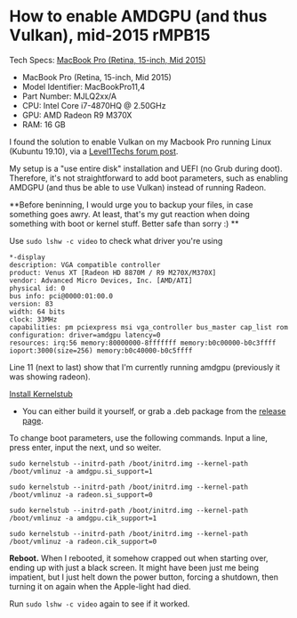 # How to enable AMDGPU (and thus Vulkan), mid-2015 rMPB15

Tech Specs: [MacBook Pro (Retina, 15-inch, Mid 2015)](https://support.apple.com/kb/SP719)
* MacBook Pro (Retina, 15-inch, Mid 2015)
* Model Identifier: MacBookPro11,4
* Part Number: MJLQ2xx/A
* CPU: Intel Core i7-4870HQ @ 2.50GHz
* GPU: AMD Radeon R9 M370X
* RAM: 16 GB


I found the solution to enable Vulkan on my Macbook Pro running Linux (Kubuntu 19.10), via a [Level1Techs forum post](https://forum.level1techs.com/t/vulkan-with-amds-gcn-1-0/131427/32).

My setup is a "use entire disk" installation and UEFI (no Grub during doot). Therefore, it's not straightforward to add boot parameters, such as enabling AMDGPU (and thus be able to use Vulkan) instead of running Radeon.

**Before beninning, I would urge you to backup your files, in case something goes awry. At least, that's my gut reaction when doing something with boot or kernel stuff. Better safe than sorry :) **

Use `sudo lshw -c video` to check what driver you're using

    *-display                 
    description: VGA compatible controller
    product: Venus XT [Radeon HD 8870M / R9 M270X/M370X]
    vendor: Advanced Micro Devices, Inc. [AMD/ATI]
    physical id: 0
    bus info: pci@0000:01:00.0
    version: 83
    width: 64 bits
    clock: 33MHz
    capabilities: pm pciexpress msi vga_controller bus_master cap_list rom
    configuration: driver=amdgpu latency=0
    resources: irq:56 memory:80000000-8fffffff memory:b0c00000-b0c3ffff ioport:3000(size=256) memory:b0c40000-b0c5ffff

Line 11 (next to last) show that I'm currently running amdgpu (previously it was showing radeon).


[Install Kernelstub](https://github.com/isantop/kernelstub)

* You can either build it yourself, or grab a .deb package from the [release page](https://github.com/isantop/kernelstub/releases).



To change boot parameters, use the following commands. Input a line, press enter, input the next, und so weiter.

`sudo kernelstub --initrd-path /boot/initrd.img --kernel-path /boot/vmlinuz -a amdgpu.si_support=1`

`sudo kernelstub --initrd-path /boot/initrd.img --kernel-path /boot/vmlinuz -a radeon.si_support=0`

`sudo kernelstub --initrd-path /boot/initrd.img --kernel-path /boot/vmlinuz -a amdgpu.cik_support=1`

`sudo kernelstub --initrd-path /boot/initrd.img --kernel-path /boot/vmlinuz -a radeon.cik_support=0`

**Reboot.** When I rebooted, it somehow crapped out when starting over, ending up with just a black screen. It might have been just me being impatient, but I just helt down the power button, forcing a shutdown, then turning it on again when the Apple-light had died.

Run `sudo lshw -c video` again to see if it worked.
